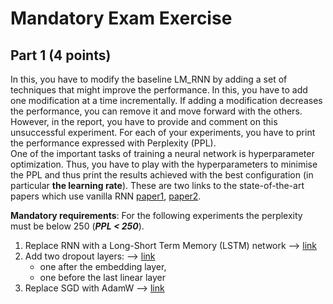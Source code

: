 # Mandatory Exam Exercise
## Part 1 (4 points)
In this, you have to modify the baseline LM_RNN by adding a set of techniques that might improve the performance. In this, you have to add one modification at a time incrementally. If adding a modification decreases the performance, you can remove it and move forward with the others. However, in the report, you have to provide and comment on this unsuccessful experiment.  For each of your experiments, you have to print the performance expressed with Perplexity (PPL).
<br>
One of the important tasks of training a neural network is  hyperparameter optimization. Thus, you have to play with the hyperparameters to minimise the PPL and thus print the results achieved with the best configuration (in particular <b>the learning rate</b>). 
These are two links to the state-of-the-art papers which use vanilla RNN [paper1](https://ieeexplore.ieee.org/stamp/stamp.jsp?tp=&arnumber=5947611), [paper2](https://www.fit.vutbr.cz/research/groups/speech/publi/2010/mikolov_interspeech2010_IS100722.pdf). 

**Mandatory requirements**: For the following experiments the perplexity must be below 250 (***PPL < 250***).

1. Replace RNN with a Long-Short Term Memory (LSTM) network --> [link](https://pytorch.org/docs/stable/generated/torch.nn.LSTM.html)
2. Add two dropout layers: --> [link](https://pytorch.org/docs/stable/generated/torch.nn.Dropout.html)
    - one after the embedding layer, 
    - one before the last linear layer
3. Replace SGD with AdamW --> [link](https://pytorch.org/docs/stable/generated/torch.optim.AdamW.html)
